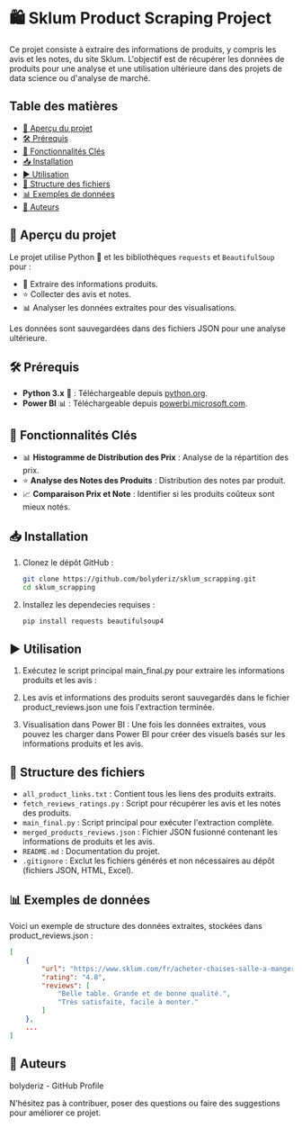 # 🛍️ Sklum Product Scraping Project

Ce projet consiste à extraire des informations de produits, y compris les avis et les notes, du site Sklum. L'objectif est de récupérer les données de produits pour une analyse et une utilisation ultérieure dans des projets de data science ou d'analyse de marché.

## Table des matières
- [📖 Aperçu du projet](#aperçu-du-projet)
- [🛠️ Prérequis](#prérequis)
- [🔑 Fonctionnalités Clés](#fonctionnalités-clés)
- [📥 Installation](#installation)
- [▶️ Utilisation](#utilisation)
- [📁 Structure des fichiers](#structure-des-fichiers)
- [📊 Exemples de données](#exemples-de-données)
- [👤 Auteurs](#auteurs)

## 📖 Aperçu du projet

Le projet utilise Python 🐍 et les bibliothèques `requests` et `BeautifulSoup` pour :
- 🛒 Extraire des informations produits.
- ⭐ Collecter des avis et notes.
- 📊 Analyser les données extraites pour des visualisations.

Les données sont sauvegardées dans des fichiers JSON pour une analyse ultérieure.

## 🛠️ Prérequis

- **Python 3.x** 🐍 : Téléchargeable depuis [python.org](https://www.python.org/).
- **Power BI** 📊 : Téléchargeable depuis [powerbi.microsoft.com](https://powerbi.microsoft.com/).

## 🔑 Fonctionnalités Clés

- 📊 **Histogramme de Distribution des Prix** : Analyse de la répartition des prix.
- ⭐ **Analyse des Notes des Produits** : Distribution des notes par produit.
- 📈 **Comparaison Prix et Note** : Identifier si les produits coûteux sont mieux notés.

## 📥 Installation

1. Clonez le dépôt GitHub :

   ```bash
   git clone https://github.com/bolyderiz/sklum_scrapping.git
   cd sklum_scrapping

2. Installez les dependecies requises :

   ```bash
   pip install requests beautifulsoup4

## ▶️ Utilisation

1. Exécutez le script principal main_final.py pour extraire les informations produits et les avis :

2. Les avis et informations des produits seront sauvegardés dans le fichier product_reviews.json une fois l'extraction terminée.

3. Visualisation dans Power BI : Une fois les données extraites, vous pouvez les charger dans Power BI pour créer des visuels basés sur les informations produits et les avis.


## 📁 Structure des fichiers

- `all_product_links.txt` : Contient tous les liens des produits extraits.
- `fetch_reviews_ratings.py` : Script pour récupérer les avis et les notes des produits.
- `main_final.py` : Script principal pour exécuter l'extraction complète.
- `merged_products_reviews.json` : Fichier JSON fusionné contenant les informations de produits et les avis.
- `README.md` : Documentation du projet.
- `.gitignore` : Exclut les fichiers générés et non nécessaires au dépôt (fichiers JSON, HTML, Excel).


## 📊 Exemples de données
Voici un exemple de structure des données extraites, stockées dans product_reviews.json :

```json
[
    {
        "url": "https://www.sklum.com/fr/acheter-chaises-salle-a-manger/152433-chaise...",
        "rating": "4.8",
        "reviews": [
            "Belle table. Grande et de bonne qualité.",
            "Très satisfaite, facile à monter."
        ]
    },
    ...
]
```

## 👤 Auteurs
bolyderiz - GitHub Profile

N'hésitez pas à contribuer, poser des questions ou faire des suggestions pour améliorer ce projet.







